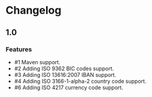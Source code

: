 # Changelog


## 1.0
### Features
* #1 Maven support.
* #2 Adding ISO 9362 BIC codes support.
* #3 Adding ISO 13616:2007 IBAN support.
* #4 Adding ISO 3166-1-alpha-2 country code support.
* #6 Adding ISO 4217 currency code support.